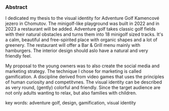### Abstract 
I dedicated my thesis to the visual identity for Adventure Golf Kamencové jezero in Chomutov. The minigolf-like playground was built in 2022 and in 2023 a restaurant will be added. Adventure golf takes classic golf fields with their natural obstacles and turns them into 18 minigolf sized tracks. It's a calm, beautiful and free-spirited place with organic shapes and a lot of greenery. The restaurant will offer a Bar & Grill menu mainly with hamburgers. The interior design should aslo have a natural and very friendly feel. 

My proposal to the young owners was to also create the social media and marketing strategy. The technique I chose for marketing is called gamification. A discipline derived from video games that uses the principles of human curiosity and competitvnes. The visual identity can be described as very round, (gently) colorful and friendly. Since the target audience are not only adults wanting to relax, but also families with children. 

key words: adventure golf, design, gamification, visual identity
